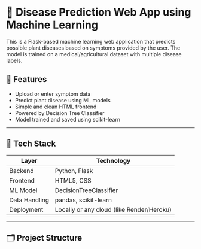 # 🌿 Disease Prediction Web App using Machine Learning

This is a Flask-based machine learning web application that predicts possible plant diseases based on symptoms provided by the user. The model is trained on a medical/agricultural dataset with multiple disease labels.

## 📌 Features

- Upload or enter symptom data
- Predict plant disease using ML models
- Simple and clean HTML frontend
- Powered by Decision Tree Classifier
- Model trained and saved using scikit-learn

---

## 🧠 Tech Stack

| Layer         | Technology       |
|---------------|------------------|
| Backend       | Python, Flask     |
| Frontend      | HTML5, CSS        |
| ML Model      | DecisionTreeClassifier |
| Data Handling | pandas, scikit-learn |
| Deployment    | Locally or any cloud (like Render/Heroku) |

---

## 🗂️ Project Structure

